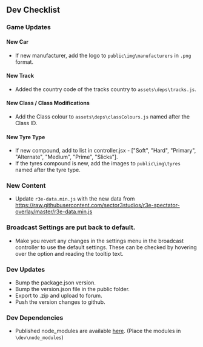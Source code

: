 ## Dev Checklist
### Game Updates
#### New Car
* If new manufacturer, add the logo to `public\img\manufacturers` in `.png` format.

#### New Track
* Added the country code of the tracks country to `assets\deps\tracks.js`.

#### New Class / Class Modifications
* Add the Class colour to `assets\deps\classColours.js` named after the Class ID.

#### New Tyre Type
* If new compound, add to list in controller.jsx - ["Soft", "Hard", "Primary", "Alternate", "Medium", "Prime", "Slicks"]. 
* If the tyres compound is new, add the images to `public\img\tyres` named after the tyre type.

### New Content
* Update `r3e-data.min.js` with the new data from https://raw.githubusercontent.com/sector3studios/r3e-spectator-overlay/master/r3e-data.min.js 

### Broadcast Settings are put back to default.
* Make you revert any changes in the settings menu in the broadcast controller to use the default settings. These can be checked by hovering over the option and reading the tooltip text.

### Dev Updates
* Bump the package.json version.
* Bump the version.json file in the public folder.
* Export to .zip and upload to forum.
* Push the version changes to github.

### Dev Dependencies
* Published node_modules are available [here](https://mega.nz/#!M85kHAxA!GSNKuIGWp7ZZBM7R9AB4jqhdyob1P7kdz4VYH4cJfAs). (Place the modules in `\dev\node_modules`)
